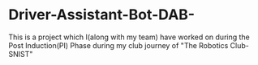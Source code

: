 # Driver-Assistant-Bot-DAB-
This is a project which I(along with my team) have worked on during the Post Induction(PI) Phase during my club journey of "The Robotics Club-SNIST"
